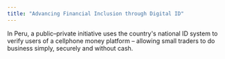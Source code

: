 ```yaml
---
title: "Advancing Financial Inclusion through Digital ID"
---
```


In Peru, a public–private initiative uses the country's national ID system to verify users of a cellphone money platform – allowing small traders to do business simply, securely and without cash.

